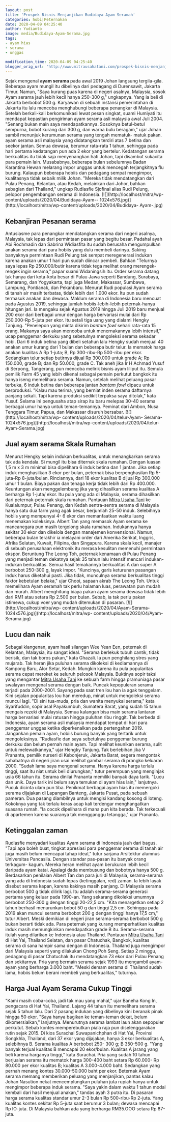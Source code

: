 ```yaml
---
layout: post
title: 'Prospek Bisnis Menjanjikan Budidaya Ayam Seramah'
categories: hobi|Peternakan
date: 2020-04-09 04:25:40
author: Yudianto
image: media/Budidaya-Ayam-Serama.jpg
tags:
- ayam hias
- serama
- unggas

modification_time: 2020-04-09 04:25:40
blogger_orig_url: "http://www.mitrausahatani.com/prospek-bisnis-menjanjikan-budidaya.html"
---
```


Sejak mengenal **ayam serama** pada awal 2019 Johan langsung tergila-gila.
Beberapa ayam mungil itu dibelinya dari pedagang di Durensawit, Jakarta Timur.
Namun, "Saya kurang puas karena di negeri asalnya, Malaysia, sosok Ayam serama
jauh lebih kecil hanya 250-300 g," ungkapnya. Yang ia beli di Jakarta berbobot
500 g. Karyawan di sebuah instansi pemerintahan di Jakarta itu lalu mencoba
menghubungi beberapa penangkar di Malaysia. Setelah berkali-kali berkomunikasi
lewat pesan singkat, suami Humiyati itu mendapat kepastian pengiriman ayam
serama asli malaysia awal Juli 2004. "Senang bukan main saya mendapatkannya.
Sosoknya betul-betul sempurna, bobot kurang dari 300 g, dan warna bulu
beragam," ujar Johan sambil menunjuk kerumunan serama yang tengah mematuk-
matuk pakan. ayam serama asli malaysia yang didatangkan terdiri atas 7 betina
dan seekor jantan. Semua dewasa, berumur rata-rata 1 tahun, sehingga pada hari
pertama kedatangan pun ada 2 ekor yang bertelur. Kedatangan serama berkualitas
itu tidak saja menyenangkan hati Johan, tapi disambut sukacita para pemain
lain. Musababnya, beberapa bulan sebelumnya Badan Karantina Hewan melarang
impor unggas untuk mencegah terjangkitnya flu burung. Kalaupun beberapa hobiis
dan pedagang sempat mengimpor, kualitasnya tidak sebaik milik Johan. "Mereka
tidak mendatangkan dari Pulau Penang, Kelantan, atau Kedah, melainkan dari
Johor, bahkan sebagian dari Thailand," ungkap Rudiasfie Sjofinal alias Rudi
Pelung, pelopor pengembangan serama di Indonesia.
[![](http://localhost/mitra/wp-content/uploads/2020/04/Budidaya-Ayam--
1024x576.jpg)](http://localhost/mitra/wp-content/uploads/2020/04/Budidaya-
Ayam-.jpg)

## Kebanjiran Pesanan serama

Antusiasme para penangkar mendatangkan serama dari negeri asalnya, Malaysia,
tak lepas dari permintaan pasar yang begitu besar. Padahal ayah Abi Rochmadin
dan Sabrina Widiasfita itu sudah berusaha mengumpulkan anakan serama dari para
hobiis yang dulu membeli darinya. Saking banyaknya permintaan Rudi Pelung tak
sempat meregenerasi indukan karena anakan umur 1 hari pun sudah diincar
pembeli. Bahkan "Telurnya saya lepas Rp 250.000/butir karena tidak tega
melihat orang merengek-rengek ingin serama," papar suami Widaningsih itu.
Order serama datang tak hanya dari kota-kota besar di Pulau Jawa seperti
Bandung, Surabaya, Semarang, dan Yogyakarta, tapi juga Medan, Makassar,
Sumbawa, Lampung, Pontianak, dan Pekanbaru. Menurut Rudi populasi Ayam serama
di tanah air masih terbatas, tidak lebih dari 1.000 ekor. Itu pun sudah
termasuk anakan dan dewasa. Maklum serama di Indonesia baru mencuat pada
Agustus 2019, sehingga jumlah hobiis-lebih-lebih peternak-hanya hitungan jari.
Ia mengaku sejak Agustus 2019 hingga Juli 2019 baru menjual 200 ekor dari
berbagai umur dengan harga bervariasi mulai dari Rp 250.000-Rp 5-juta per
ekor. Itu setali tiga uang yang dialami Hengky Tanjung. "Penelepon yang minta
dikirim _bantam fowl_ sehari rata-rata 15 orang. Makanya saya akan mencoba
untuk menernakannya lebih intensif," ucap penggemar derkuku yang sebetulnya
mengoleksi serama sekadar hobi. Dari 6 induk betina yang dibeli setahun lalu
Hengky sudah menjual 40 anakan umur kurang dari 1 bulan dan beberapa butir
telur. Ia mematok harga anakan kualitas A Rp 1-juta; B, Rp 300-ribu-Rp
500-ribu per ekor. Sedangkan telur setiap butirnya dijual Rp 300.000 untuk
grade A; Rp 150.000, grade B; dan Rp 50.000, grade C. Tak aneh jika Ir H
Achmad Yusuf di Serpong, Tangerang, pun mencoba melirik bisnis ayam liliput
itu. Semula pemilik Farm 45 yang lebih dikenal sebagai pemain perkutut bangkok
itu hanya iseng memelihara serama. Namun, setelah melihat peluang pasar
terbuka, 6 induk betina dan beberapa jantan _bantam fowl_ dipacu untuk
berproduksi. "Kalau mau terima, yang berniat inden serama daftarnya panjang
sekali. Tapi karena produksi sedikit terpaksa saya ditolak," kata Yusuf.
Selama ini pengusaha atap sirap itu baru melepas 30-40 serama berbagai umur
hanya untuk teman-temannya. Peminat dari Ambon, Nusa Tenggara Timur, Papua,
dan Makassar disuruh bersabar. [![](http://localhost/mitra/wp-
content/uploads/2020/04/telur-Ayam-
Serama-1024x576.jpg)](http://localhost/mitra/wp-content/uploads/2020/04/telur-
Ayam-Serama.jpg)

## Jual ayam serama Skala Rumahan

Menurut Hengky selain indukan berkualitas, untuk menangkarkan serama tak ada
kendala. Si mungil itu bisa diternak skala rumahan. Dengan luasan 1,5 m x 3 m
minimal bisa dipelihara 6 induk betina dan 1 jantan. Jika setiap induk
menghasilkan 3 ekor per bulan, peternak bisa berpenghasilan Rp 5-juta-Rp
8-juta/bulan. Rinciannya, dari 18 ekor kualitas B dijual Rp 300.000 umur 1
bulan. Biaya pakan dan tenaga kerja tidak lebih dari Rp 400.000. Keuntungan
akan menggelembung jika yang dihasilkan serama kualitas A berharga Rp 1-juta/
ekor. Itu pula yang ada di Malaysia, serama dihasilkan dari peternak-peternak
skala rumahan. Pantauan [Mitra Usaha Tani](https://www.mitrausahatani.com) ke
Kualalumpur, Pulau Penang, dan Kedah sentra-sentra serama di Malaysia hanya
satu dua farm yang agak besar, berjumlah 25-50 induk. Selebihnya hobiis yang
mempunyai 4- 6 ekor dan memanfaatkan waktu luang menemakan koleksinya. Albert
Tan yang memasok Ayam serama ke mancanegara pun masih tergolong skala rumahan.
Indukannya hanya sekitar 30 ekor dan dikelola dengan manajemen konvensional.
Namun, beberapa bulan terakhir ia melayani order dari Amerika Serikat,
Inggris, Afrika Selatan, Kuwait, Filipina, dan Singapura. Karena skala kecil,
manajer di sebuah perusahaan elektronik itu merasa kesulitan memenuhi
permintaan ekspor. Beruntung The Leong Toh, peternak kenamaan di Pulau Penang
yang menjadi teman dekatnya sejak 35 tahun lalu intensif mencari indukan-
indukan berkualitas. Semua hasil temakannya berkualitas A dan super A berbobot
250-300 g, layak impor. "Kuncinya, garis keturunan pasangan induk harus
diketahui pasti. Jika tidak, munculnya serama berkualitas tinggi faktor
kebetulan belaka," ujar Chooi, sapaan akrab The Leong Toh. Untuk memelihara
Ayam seramah tak perlu halaman luas, perawatan pun mudah dan murah. Albert
menghitung biaya pakan ayam serama dewasa tidak lebih dari RM1 atau setara Rp
2.500 per bulan. Sebab, ia tak perlu pakan istimewa, cukup voer yang mudah
ditemukan di pasaran. [![](http://localhost/mitra/wp-
content/uploads/2020/04/Ayam-Serama-1024x576.jpg)](http://localhost/mitra/wp-
content/uploads/2020/04/Ayam-Serama.jpg)

## Lucu dan naik

Sebagai klangenan, ayam hasil silangan Wee Yean Een, peternak di Kelantan,
Malaysia, itu sangat ideal. "Serama berlekuk tubuh cantik, tidak berisik, dan
tak boros pakan," kata Ghazali. Ia pun penghilang stres yang mujarab. Tak
heran jika puluhan serama dikoleksi di kediamannya di Kampong Baru, Alor
Setar, Kedah. Mungkin karena itu pula popularitas serama cepat meroket ke
seluruh pelosok Malaysia. Buktinya sopir taksi yang mengantar [Mitra Usaha
Tani](https://www.mitrausahatani.com) ke sebuah farm hingga pramuniaga pasar swalayan
mengenal serama dengan baik. Puncak kepopuleran serama terjadi pada 2000-2001.
Sayang pada saat tren lou han ia agak tenggelam. Kini sejalan popularitas lou
han meredup, minat untuk mengoleksi serama muncul lagi. "Di sini tua-muda,
pria dan wanita menyukai serama," kata Syarifuddin, sopir asal Payakumbuh,
Sumatera Barat, yang sudah 15 tahun mengais rezeki di Malaysia. Semua kalangan
bisa main serama lantaran harga bervariasi mulai ratusan hingga puluhan ribu
ringgit. Tak berbeda di Indonesia, ayam serama asli malaysia mendapat tempat
di hari para penggemar unggas ketika diperkenalkan pada pertengahan 2019.
Jangankan pemain ayam, hobiis burung banyak yang tertarik untuk mengoleksinya.
’’Rudiasfie dan saya sebetulnya penggemar burung derkuku dan belum pernah main
ayam. Tapi melihat keunikan serama, sulit untuk melewatkannya," ujar Hengky
Tanjung. Tak berlebihan jika V Prananta, pemilik nurseri di Kebonjeruk,
Jakarta Barat, segera mengontak sahabatnya di negeri jiran usai melihat gambar
serama di prangko keluaran 2000. "Sudah lama saya mengenal serama. Hanya
karena harga terlalu tinggi, saat itu niat untuk beli diurungkan," tutur
perempuan yang menginjak usia 66 tahun itu. Serama dinilai Prananta memiliki
banyak daya tarik. "Lucu dan unik. Daya tarik ini belum saya temukan di ayam
hias lain," lanjutnya. Pucuk dicinta ulam pun tiba. Penikmat berbagai ayam
hias itu memergoki serama dijajakan di Lapangan Banteng, Jakarta Pusat, pada
sebuah pameran. Dua pasang diambilnya untuk mengisi kandang kosong di loteng.
Kokoknya yang tak terlalu keras acap kali terdengar menghangatkan suasana
rumah. "Ia cocok dipelihara di mana pun kita berada. Tak terkecuali di
apartemen karena suaranya tak mengganggu tetangga," ujar Prananta.

## Ketinggalan zaman

Rudiasfie menyadari kualitas Ayam serama di Indonesia jauh dari bagus. "Tapi
apa boleh buat, tingkat apresiasi para penggemar serama di tanah air juga
masih belum mencapai tahap ideal," tutur sarjana Arsitektur alumnus
Universitas Pancasila. Dengan standar pas-pasan itu banyak orang terkagum-
kagum. Mereka heran melihat ayam berukuran lebih kecil daripada ayam katai.
Apalagi dada membusung dan bobotnya hanya 500 g. Berdasarkan penilaian Albert
Tan dan para juri di Malaysia, serama-serama yang ada di Indonesia sudah lepas
(ketinggalan, red) zaman. Ia lebih layak disebut serama kapan, karena kakinya
masih panjang. Di Malaysia serama berbobot 500 g tidak dilirik lagi. Itu
adalah serama-serama generasi pertama yang keluar pada 1990-an. Yang sekarang
dikoleksi umumnya berbobot 250-300 g dengan tinggi 20-22,5 cm. "Kita
menargetkan setiap 2 tahun berhasil menurunkan bobot 50 g dan tinggi 2,5 cm.
Sehingga pada 2019 akan muncul serama berbobot 200 g dengan tinggi hanya 17,5
cm," tutur Albert. Meski demikian di negeri jiran serama-serama berbobot 500 g
bukan berarti tidak ada. Para peternak yang kurang memperhatikan kualitas
induk masih memungkinkan mendapatkan grade B itu. Serama-serama itulah yang
dilarikan ke Indonesia atau Thailand. Pantauan [Mitra Usaha
Tani](https://www.mitrausahatani.com) di Hat Yai, Thailand Selatan, dan pasar
Chatuchak, Bangkok, kualitas serama di sana hampir sama dengan di Indonesia.
Thailand juga mengimpor dari Malaysia seperti yang dilakukan Chong Poh Seng.
Setiap 2 minggu, pedagang di pasar Chatuchak itu mendatangkan 73 ekor dari
Pulau Penang dan sekitarnya. Pria yang bermain serama sejak 1993 itu mengambil
ayam-ayam yang berharga 3.000 baht. "Meski demam serama di Thailand sudah
lama, hobiis belum berani membeli yang berkualitas," tuturnya.

## Harga Jual Ayam Serama Cukup Tinggi

"Kami masih coba-coba, jadi tak mau yang mahal," ujar Baneha Kong In,
pengacara di Hat Yai, Thailand. Lajang 44 tahun itu memelihara serama sejak 5
tahun lalu. Dari 2 pasang indukan yang dibelinya kini beranak pinak hingga 50
ekor. "Saya hanya bagikan ke teman-teman dekat, belum dikomersialkan,"
lanjutnya. Menurutnya serama lambat laun akan sepopuler perkutut. Sebab kontes
memperebutkan piala raja pun diselenggarakan rutin sejak 2015. Di kios
Surachai Suwapanichphan di Hat Yai, Provinsi Songkhla, Thailand, dari 37 ekor
yang dijajakan, hanya 3 ekor berkualitas A, selebihnya B. Serama kualitas A
berbobot 250- 300 g; B 350-500 g. "Yang banyak terjual kualitas B mencapai 20
ekor/bulan. Kualitas A jarang yang beli karena harganya tinggi," kata
Surachai. Pria yang sudah 10 tahun berjualan serama itu mematok harga 300-400
baht setara Rp 60.000- Rp 80.000 per ekor kualitas B; kualitas A 3.000-4.000
baht. Sedangkan yang pernah menang kontes 30.000-50.000 baht per ekor.
Beternak Ayam serama memang memberikan peluang yang menjanjikan, pantas kalau
Johan Nasution nekat mencemplungkan puluhan juta rupiah hanya untuk mengimpor
beberapa induk serama. "Saya yakin dalam waktu 1 tahun modal kembali dari
hasil menjual anakan," tandas ayah 3 putra itu. Di pasaran harga serama
kualitas standar umur 2-3 bulan Rp 500-ribu-Rp 2-juta. Yang kualitas kontes
sekitar Rp 5-juta saat berumur 3 bulan; dewasa mencapai Rp lO-juta. Di
Malaysia bahkan ada yang berharga RM35.OOO setara Rp 87-juta.  


